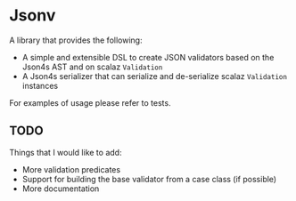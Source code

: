 # Jsonv

A library that provides the following:

* A simple and extensible DSL to create JSON validators based on the Json4s AST and on scalaz `Validation`
* A Json4s serializer that can serialize and de-serialize scalaz `Validation` instances

For examples of usage please refer to tests.

## TODO

Things that I would like to add:

* More validation predicates
* Support for building the base validator from a case class (if possible)
* More documentation